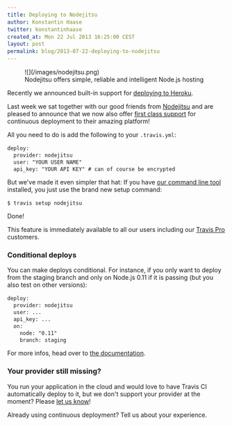 ```yaml
---
title: Deploying to Nodejitsu
author: Konstantin Haase
twitter: konstantinhaase
created_at: Mon 22 Jul 2013 16:25:00 CEST
layout: post
permalink: blog/2013-07-22-deploying-to-nodejitsu
---
```


<figure class="small right">
  ![](/images/nodejitsu.png)
  <figcaption>
  Nodejitsu offers simple, reliable and intelligent Node.js hosting
  </figcaption>
</figure>

Recently we announced built-in support for [deploying to Heroku](/blog/2013-07-09-introducing-continuous-deployment-to-heroku).

Last week we sat together with our good friends from [Nodejitsu](https://www.nodejitsu.com/) and are pleased to announce that we now also offer [first class support](/docs/user/deployment/nodejitsu/) for continuous deployment to their amazing platform!

All you need to do is add the following to your `.travis.yml`:

    deploy:
      provider: nodejitsu
      user: "YOUR USER NAME"
      api_key: "YOUR API KEY" # can of course be encrypted

But we've made it even simpler that hat: If you have [our command line tool](https://github.com/travis-ci/travis) installed, you just use the brand new setup command:

    $ travis setup nodejitsu

Done!

This feature is immediately available to all our users including our [Travis Pro](http://travis-ci.com) customers.

### Conditional deploys

You can make deploys conditional. For instance, if you only want to deploy from the staging branch and only on Node.js 0.11 if it is passing (but you also test on other versions):

    deploy:
      provider: nodejitsu
      user: ...
      api_key: ...
      on:
        node: "0.11"
        branch: staging

For more infos, head over to [the documentation](/docs/user/deployment/nodejitsu/).

### Your provider still missing?

You run your application in the cloud and would love to have Travis CI automatically deploy to it, but we don't support your provider at the moment? Please [let us know](support@travis-ci.com)!

Already using continuous deployment? Tell us about your experience.